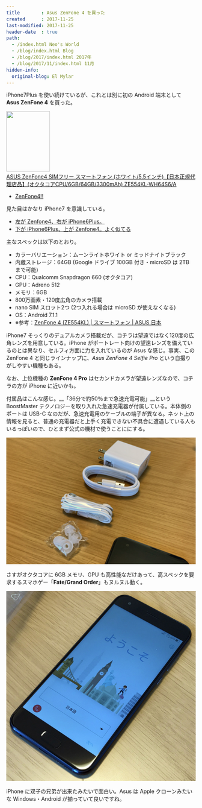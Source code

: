 ```yaml
---
title        : Asus ZenFone 4 を買った
created      : 2017-11-25
last-modified: 2017-11-25
header-date  : true
path:
  - /index.html Neo's World
  - /blog/index.html Blog
  - /blog/2017/index.html 2017年
  - /blog/2017/11/index.html 11月
hidden-info:
  original-blog: El Mylar
---
```


iPhone7Plus を使い続けているが、これとは別に初の Android 端末として __Asus ZenFone 4__ を買った。

<div class="ad-amazon">
  <div class="ad-amazon-image">
    <a href="https://www.amazon.co.jp/dp/B075L6XM9Z?tag=neos21-22&amp;linkCode=osi&amp;th=1&amp;psc=1">
      <img src="https://m.media-amazon.com/images/I/41BQOnZSVOL._SL160_.jpg" width="116" height="160">
    </a>
  </div>
  <div class="ad-amazon-info">
    <div class="ad-amazon-title">
      <a href="https://www.amazon.co.jp/dp/B075L6XM9Z?tag=neos21-22&amp;linkCode=osi&amp;th=1&amp;psc=1">ASUS ZenFone4 SIMフリー スマートフォン (ホワイト/5.5インチ)【日本正規代理店品】(オクタコアCPU/6GB/64GB/3300mAh) ZE554KL-WH64S6/A</a>
    </div>
  </div>
</div>

- [ZenFone4!!](https://www.instagram.com/p/BbeneI3gn-c/)

見た目はかなり iPhone7 を意識している。

- [左が Zenfone4、右が iPhone6Plus。](https://www.instagram.com/p/BbenwSjg3IE/)
- [下が iPhone6Plus、上が Zenfone4。よく似てる](https://www.instagram.com/p/BbennJJgQEt/)

主なスペックは以下のとおり。

- カラーバリエーション：ムーンライトホワイト or ミッドナイトブラック
- 内蔵ストレージ：64GB (Google ドライブ 100GB 付き・microSD は 2TB まで可能)
- CPU：Qualcomm Snapdragon 660 (オクタコア)
- GPU：Adreno 512
- メモリ：6GB
- 800万画素・120度広角のカメラ搭載
- nano SIM スロット2つ (2つ入れる場合は microSD が使えなくなる)
- OS：Android 7.1.1
- ※参考：[ZenFone 4 (ZE554KL) | スマートフォン | ASUS 日本](https://www.asus.com/jp/Phone/ZenFone-4-ZE554KL/Tech-Specs/)

iPhone7 そっくりのデュアルカメラ搭載だが、コチラは望遠ではなく120度の広角レンズを用意している。iPhone がポートレート向けの望遠レンズを備えているのとは異なり、セルフィ方面に力を入れているのが Asus な感じ。事実、この ZenFone 4 と同じラインナップに、_Asus ZenFone 4 Selfie Pro_ という自撮りがしやすい機種もある。

なお、上位機種の __ZenFone 4 Pro__ はセカンドカメラが望遠レンズなので、コチラの方が iPhone に近いかも。

付属品はこんな感じ。__「36分で約50％まで急速充電可能」__という BoostMaster テクノロジーを取り入れた急速充電器が付属している。本体側のポートは USB-C なのだが、急速充電用のケーブルの端子が異なる。ネット上の情報を見ると、普通の充電器だと上手く充電できない不具合に遭遇している人もいるっぽいので、ひとまず公式の機材で使うことににする。

![付属品](./25-02-01.jpg)

さすがオクタコアに 6GB メモリ、GPU も高性能なだけあって、高スペックを要求するスマホゲー「__Fate/Grand Order__」もヌルヌル動く。

![iPhone そっくり](./25-02-02.jpg)

iPhone に双子の兄弟が出来たみたいで面白い。Asus は Apple クローンみたいな Windows・Android が揃っていて良いですね。
